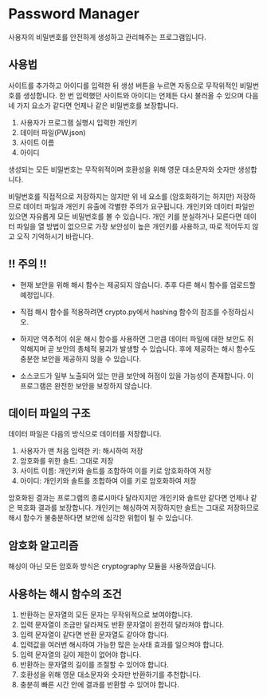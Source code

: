 # Password Manager

사용자의 비밀번호를 안전하게 생성하고 관리해주는 프로그램입니다.

## 사용법

사이트를 추가하고 아이디를 입력한 뒤 생성 버튼을 누르면 자동으로 무작위적인 비밀번호를 생성합니다. 
한 번 입력했던 사이트와 아이디는 언제든 다시 불러올 수 있으며 다음 네 가지 요소가 같다면 
언제나 같은 비밀번호를 보장합니다. 

1. 사용자가 프로그램 실행시 입력한 개인키
2. 데이터 파일(PW.json)
3. 사이트 이름
4. 아이디

생성되는 모든 비밀번호는 무작위적이며 호환성을 위해 영문 대소문자와 숫자만 생성합니다.

비밀번호를 직접적으로 저장하지는 않지만 위 네 요소를 (암호화하기는 하지만) 저장하므로
데이터 파일과 개인키 유출에 각별한 주의가 요구됩니다. 개인키와 데이터 파일만 있으면 자유롭게 
모든 비밀번호를 볼 수 있습니다. 개인 키를 분실하거나 모른다면 데이터 파일을 열 방법이 없으므로
가장 보안성이 높은 개인키를 사용하고, 따로 적어두지 않고 오직 기억하시기 바랍니다. 

## !! 주의 !!

- 현재 보안을 위해 해시 함수는 제공되지 않습니다. 추후 다른 해시 함수를 업로드할 예정입니다.

- 직접 해시 함수를 적용하려면 crypto.py에서 hashing 함수의 참조를 수정하십시오.

- 하지만 역추적이 쉬운 해시 함수를 사용하면 그만큼 데이터 파일에 대한 보안도 취약해지며 
곧 보안의 총체적 붕괴가 발생할 수 있습니다. 후에 제공하는 해시 함수도 충분한 보안을 제공하지 
않을 수 있습니다. 

- 소스코드가 일부 노출되어 있는 만큼 보안에 허점이 있을 가능성이 존재합니다. 
이 프로그램은 완전한 보안을 보장하지 않습니다. 

## 데이터 파일의 구조

데이터 파일은 다음의 방식으로 데이터를 저장합니다. 

 1. 사용자가 맨 처음 입력한 키: 해시하여 저장
 2. 암호화를 위한 솔트: 그대로 저장
 3. 사이트 이름: 개인키와 솔트를 조합하여 이를 키로 암호화하여 저장
 4. 아이디: 개인키와 솔트를 조합하여 이를 키로 암호화하여 저장

암호화된 결과는 프로그램의 종료시마다 달라지지만 개인키와 솔트만 같다면 언제나 같은 복호화 결과를 보장합니다. 
개인키는 해싱하여 저장하지만 솔트는 그대로 저장하므로 해시 함수가 불충분하다면 보안에 심각한 위험이 될 수 있습니다. 

## 암호화 알고리즘

해싱이 아닌 모든 암호화 방식은 cryptography 모듈을 사용하였습니다. 

## 사용하는 해시 함수의 조건

1. 반환하는 문자열의 모든 문자는 무작위적으로 보여야합니다.
2. 입력 문자열이 조금만 달라져도 반환 문자열이 완전히 달라져야 합니다. 
3. 입력 문자열이 같다면 반환 문자열도 같아야 합니다.
4. 입력값을 여러번 해시하여 가능한 많은 눈사태 효과를 일으켜야 합니다.
5. 입력 문자열의 길이 제한이 없어야 합니다. 
6. 반환하는 문자열의 길이를 조절할 수 있어야 합니다. 
7. 호환성을 위해 영문 대소문자와 숫자만 반환하기를 추천합니다.
8. 충분히 빠른 시간 안에 결과를 반환할 수 있어야 합니다.
